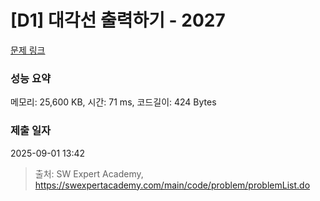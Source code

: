 # [D1] 대각선 출력하기 - 2027 

[문제 링크](https://swexpertacademy.com/main/code/problem/problemDetail.do?contestProbId=AV5QFuZ6As0DFAUq) 

### 성능 요약

메모리: 25,600 KB, 시간: 71 ms, 코드길이: 424 Bytes

### 제출 일자

2025-09-01 13:42



> 출처: SW Expert Academy, https://swexpertacademy.com/main/code/problem/problemList.do
